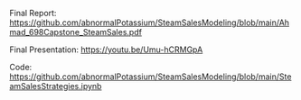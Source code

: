 Final Report: https://github.com/abnormalPotassium/SteamSalesModeling/blob/main/Ahmad_698Capstone_SteamSales.pdf

Final Presentation: https://youtu.be/Umu-hCRMGpA

Code: https://github.com/abnormalPotassium/SteamSalesModeling/blob/main/SteamSalesStrategies.ipynb
